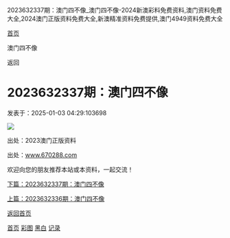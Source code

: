 2023632337期：澳门四不像\_澳门四不像-2024新澳彩料免费资料,澳门资料免费大全,2024澳门正版资料免费大全,新澳精准资料免费提供,澳门4949资料免费大全



[首页](/)

澳门四不像

返回

2023632337期：澳门四不像
=================

发表于：2025-01-03 04:29:103698

![](https://amo.ahhjzh.com:4949/col/632337/amsbx.jpg)

出处：2023澳门正版资料

出处：www.670288.com

欢迎向您的朋友推荐本站或本资料，一起交流！

[下篇：2023632337期：澳门四不像](/info/1308948/2023632337期：澳门四不像)

[上篇：2023632336期：澳门四不像](/info/1308946/2023632336期：澳门四不像)

[返回首页](/)

[首页](/)
[彩图](/photo/color)
[黑白](/photo/black)
[记录](/page/history)